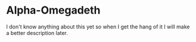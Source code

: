 # Alpha-Omegadeth
I don't know anything about this yet so when I get the hang of it I will make a better description later.
